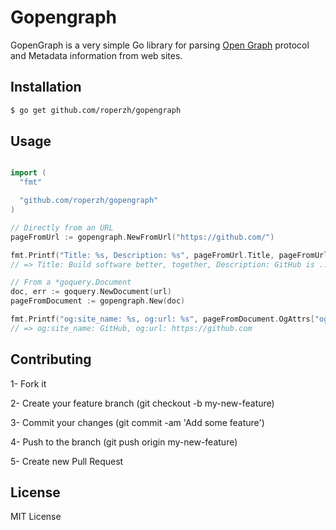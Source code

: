 # Gopengraph

GopenGraph is a very simple Go library for parsing [Open Graph](http://ogp.me/) protocol and Metadata information from web sites.

## Installation

```bash
$ go get github.com/roperzh/gopengraph
```

## Usage

```go

import (
  "fmt"

  "github.com/roperzh/gopengraph"
)

// Directly from an URL
pageFromUrl := gopengraph.NewFromUrl("https://github.com/")

fmt.Printf("Title: %s, Description: %s", pageFromUrl.Title, pageFromUrl.Description)
// => Title: Build software better, together, Description: GitHub is ..

// From a *goquery.Document
doc, err := goquery.NewDocument(url)
pageFromDocument := gopengraph.New(doc)

fmt.Printf("og:site_name: %s, og:url: %s", pageFromDocument.OgAttrs["og:site_name"], pageFromDocument.OgAttrs["og:url"])
// => og:site_name: GitHub, og:url: https://github.com

```
## Contributing


1- Fork it

2- Create your feature branch (git checkout -b my-new-feature)

3- Commit your changes (git commit -am 'Add some feature')

4- Push to the branch (git push origin my-new-feature)

5- Create new Pull Request

## License

MIT License
